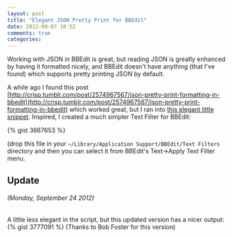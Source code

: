 ```yaml
---
layout: post
title: "Elegant JSON Pretty Print for BBEdit"
date: 2012-09-07 10:52
comments: true
categories:
---
```

Working with JSON in BBEdit is great, but reading JSON is greatly enhanced by having it formatted nicely, and BBEdit doesn't have anything (that I've found) which supports pretty printing JSON by default.

A while ago I found this post [http://crisp.tumblr.com/post/2574967567/json-pretty-print-formatting-in-bbedit](http://crisp.tumblr.com/post/2574967567/json-pretty-print-formatting-in-bbedit) which worked great, but I ran into [this elegant little snippet](http://coderwall.com/p/g1cm2g). Inspired, I created a much simpler Text Filter for BBEdit:

{% gist 3667653 %}

(drop this file in your `~/Library/Application Support/BBEdit/Text Filters` directory and then you can select it from BBEdit's Text->Apply Text Filter menu.

## Update
###### (Monday, September 24 2012)
A little less elegant in the script, but this updated version has a nicer output:
{% gist 3777091 %}
(Thanks to Bob Foster for this version)